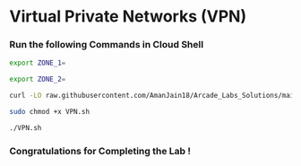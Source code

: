 # Virtual Private Networks (VPN)

### Run the following Commands in Cloud Shell

```bash
export ZONE_1=
```

```bash
export ZONE_2=
```

```bash
curl -LO raw.githubusercontent.com/AmanJain18/Arcade_Labs_Solutions/main/Virtual%20Private%20Networks%20VPN/VPN.sh

sudo chmod +x VPN.sh

./VPN.sh
```

### Congratulations for Completing the Lab !
